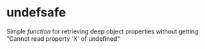 undefsafe
=========

Simple *function* for retrieving deep object properties without getting "Cannot read property 'X' of undefined"
